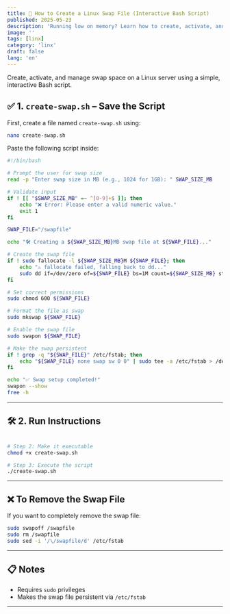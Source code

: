 ```yaml
---
title: 🐧 How to Create a Linux Swap File (Interactive Bash Script)
published: 2025-05-23
description: 'Running low on memory? Learn how to create, activate, and manage swap space on Linux server using a simple, interactive Bash script'
image: ''
tags: [linx]
category: 'linx'
draft: false 
lang: 'en'
---
```


Create, activate, and manage swap space on a Linux server using a simple, interactive Bash script.


## ✅ 1. `create-swap.sh` – Save the Script

First, create a file named `create-swap.sh` using:

```bash
nano create-swap.sh
```

Paste the following script inside:

```bash
#!/bin/bash

# Prompt the user for swap size
read -p "Enter swap size in MB (e.g., 1024 for 1GB): " SWAP_SIZE_MB

# Validate input
if ! [[ "$SWAP_SIZE_MB" =~ ^[0-9]+$ ]]; then
    echo "❌ Error: Please enter a valid numeric value."
    exit 1
fi

SWAP_FILE="/swapfile"

echo "🛠️ Creating a ${SWAP_SIZE_MB}MB swap file at ${SWAP_FILE}..."

# Create the swap file
if ! sudo fallocate -l ${SWAP_SIZE_MB}M ${SWAP_FILE}; then
    echo "⚠️ fallocate failed, falling back to dd..."
    sudo dd if=/dev/zero of=${SWAP_FILE} bs=1M count=${SWAP_SIZE_MB} status=progress
fi

# Set correct permissions
sudo chmod 600 ${SWAP_FILE}

# Format the file as swap
sudo mkswap ${SWAP_FILE}

# Enable the swap file
sudo swapon ${SWAP_FILE}

# Make the swap persistent
if ! grep -q "${SWAP_FILE}" /etc/fstab; then
    echo "${SWAP_FILE} none swap sw 0 0" | sudo tee -a /etc/fstab > /dev/null
fi

echo "✅ Swap setup completed!"
swapon --show
free -h
```

---

## 🛠️ 2. Run Instructions
```bash

# Step 2: Make it executable
chmod +x create-swap.sh

# Step 3: Execute the script
./create-swap.sh
```

---

## ❌ To Remove the Swap File

If you want to completely remove the swap file:

```bash
sudo swapoff /swapfile
sudo rm /swapfile
sudo sed -i '/\/swapfile/d' /etc/fstab
```

---

## 📋 Notes

* Requires `sudo` privileges
* Makes the swap file persistent via `/etc/fstab`

---